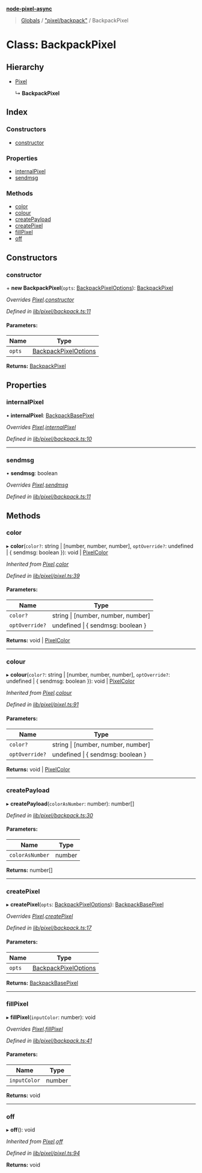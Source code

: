 **[node-pixel-async](../README.md)**

> [Globals](../globals.md) / ["pixel/backpack"](../modules/_pixel_backpack_.md) / BackpackPixel

# Class: BackpackPixel

## Hierarchy

* [Pixel](_pixel_pixel_.pixel.md)

  ↳ **BackpackPixel**

## Index

### Constructors

* [constructor](_pixel_backpack_.backpackpixel.md#constructor)

### Properties

* [internalPixel](_pixel_backpack_.backpackpixel.md#internalpixel)
* [sendmsg](_pixel_backpack_.backpackpixel.md#sendmsg)

### Methods

* [color](_pixel_backpack_.backpackpixel.md#color)
* [colour](_pixel_backpack_.backpackpixel.md#colour)
* [createPayload](_pixel_backpack_.backpackpixel.md#createpayload)
* [createPixel](_pixel_backpack_.backpackpixel.md#createpixel)
* [fillPixel](_pixel_backpack_.backpackpixel.md#fillpixel)
* [off](_pixel_backpack_.backpackpixel.md#off)

## Constructors

### constructor

\+ **new BackpackPixel**(`opts`: [BackpackPixelOptions](../interfaces/_types_.backpackpixeloptions.md)): [BackpackPixel](_pixel_backpack_.backpackpixel.md)

*Overrides [Pixel](_pixel_pixel_.pixel.md).[constructor](_pixel_pixel_.pixel.md#constructor)*

*Defined in [lib/pixel/backpack.ts:11](https://github.com/hweeks/node-pixel-async/blob/94dca3b/lib/pixel/backpack.ts#L11)*

#### Parameters:

Name | Type |
------ | ------ |
`opts` | [BackpackPixelOptions](../interfaces/_types_.backpackpixeloptions.md) |

**Returns:** [BackpackPixel](_pixel_backpack_.backpackpixel.md)

## Properties

### internalPixel

•  **internalPixel**: [BackpackBasePixel](../interfaces/_types_.backpackbasepixel.md)

*Overrides [Pixel](_pixel_pixel_.pixel.md).[internalPixel](_pixel_pixel_.pixel.md#internalpixel)*

*Defined in [lib/pixel/backpack.ts:10](https://github.com/hweeks/node-pixel-async/blob/94dca3b/lib/pixel/backpack.ts#L10)*

___

### sendmsg

•  **sendmsg**: boolean

*Overrides [Pixel](_pixel_pixel_.pixel.md).[sendmsg](_pixel_pixel_.pixel.md#sendmsg)*

*Defined in [lib/pixel/backpack.ts:11](https://github.com/hweeks/node-pixel-async/blob/94dca3b/lib/pixel/backpack.ts#L11)*

## Methods

### color

▸ **color**(`color?`: string \| [number, number, number], `optOverride?`: undefined \| { sendmsg: boolean  }): void \| [PixelColor](../interfaces/_types_.pixelcolor.md)

*Inherited from [Pixel](_pixel_pixel_.pixel.md).[color](_pixel_pixel_.pixel.md#color)*

*Defined in [lib/pixel/pixel.ts:39](https://github.com/hweeks/node-pixel-async/blob/94dca3b/lib/pixel/pixel.ts#L39)*

#### Parameters:

Name | Type |
------ | ------ |
`color?` | string \| [number, number, number] |
`optOverride?` | undefined \| { sendmsg: boolean  } |

**Returns:** void \| [PixelColor](../interfaces/_types_.pixelcolor.md)

___

### colour

▸ **colour**(`color?`: string \| [number, number, number], `optOverride?`: undefined \| { sendmsg: boolean  }): void \| [PixelColor](../interfaces/_types_.pixelcolor.md)

*Inherited from [Pixel](_pixel_pixel_.pixel.md).[colour](_pixel_pixel_.pixel.md#colour)*

*Defined in [lib/pixel/pixel.ts:91](https://github.com/hweeks/node-pixel-async/blob/94dca3b/lib/pixel/pixel.ts#L91)*

#### Parameters:

Name | Type |
------ | ------ |
`color?` | string \| [number, number, number] |
`optOverride?` | undefined \| { sendmsg: boolean  } |

**Returns:** void \| [PixelColor](../interfaces/_types_.pixelcolor.md)

___

### createPayload

▸ **createPayload**(`colorAsNumber`: number): number[]

*Defined in [lib/pixel/backpack.ts:30](https://github.com/hweeks/node-pixel-async/blob/94dca3b/lib/pixel/backpack.ts#L30)*

#### Parameters:

Name | Type |
------ | ------ |
`colorAsNumber` | number |

**Returns:** number[]

___

### createPixel

▸ **createPixel**(`opts`: [BackpackPixelOptions](../interfaces/_types_.backpackpixeloptions.md)): [BackpackBasePixel](../interfaces/_types_.backpackbasepixel.md)

*Overrides [Pixel](_pixel_pixel_.pixel.md).[createPixel](_pixel_pixel_.pixel.md#createpixel)*

*Defined in [lib/pixel/backpack.ts:17](https://github.com/hweeks/node-pixel-async/blob/94dca3b/lib/pixel/backpack.ts#L17)*

#### Parameters:

Name | Type |
------ | ------ |
`opts` | [BackpackPixelOptions](../interfaces/_types_.backpackpixeloptions.md) |

**Returns:** [BackpackBasePixel](../interfaces/_types_.backpackbasepixel.md)

___

### fillPixel

▸ **fillPixel**(`inputColor`: number): void

*Overrides [Pixel](_pixel_pixel_.pixel.md).[fillPixel](_pixel_pixel_.pixel.md#fillpixel)*

*Defined in [lib/pixel/backpack.ts:41](https://github.com/hweeks/node-pixel-async/blob/94dca3b/lib/pixel/backpack.ts#L41)*

#### Parameters:

Name | Type |
------ | ------ |
`inputColor` | number |

**Returns:** void

___

### off

▸ **off**(): void

*Inherited from [Pixel](_pixel_pixel_.pixel.md).[off](_pixel_pixel_.pixel.md#off)*

*Defined in [lib/pixel/pixel.ts:94](https://github.com/hweeks/node-pixel-async/blob/94dca3b/lib/pixel/pixel.ts#L94)*

**Returns:** void
